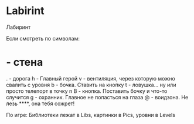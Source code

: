﻿# Labirint
Лабиринт


Если смотреть по символам:
# - стена
. - дорога
h - Главный герой
v - вентиляция, через которую можно свалить с уровня
b - бочка. Ставить на кнопку
t - ловушка... ну или просто телепорт в точку n
B - кнопка. Поставить бочку и что-то случится
g - охранник. Главное не попасться на глаза
@ - воидзона. Не лезь ****, она тебя сожрет!

По игре:
Библиотеки лежат в Libs, картинки в Pics, уровни в Levels